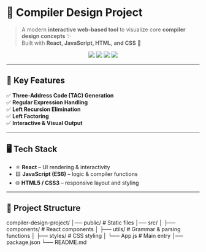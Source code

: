 # 🚀 Compiler Design Project

> A modern **interactive web-based tool** to visualize core **compiler design concepts** ✨  
Built with **React, JavaScript, HTML, and CSS** 🎨  

<p align="center">
  <img src="https://img.shields.io/badge/React-Frontend-blue?logo=react" />
  <img src="https://img.shields.io/badge/JavaScript-ES6-yellow?logo=javascript" />
  <img src="https://img.shields.io/badge/Compiler-Design-green" />
  <img src="https://img.shields.io/github/license/your-username/compiler-design-project" />
</p>

---

## 🎯 Key Features

✅ **Three-Address Code (TAC) Generation**  
✅ **Regular Expression Handling**  
✅ **Left Recursion Elimination**  
✅ **Left Factoring**  
✅ **Interactive & Visual Output**  

---

## 🖥️ Tech Stack

- ⚛️ **React** – UI rendering & interactivity  
- 🟨 **JavaScript (ES6)** – logic & compiler functions  
- 🌐 **HTML5 / CSS3** – responsive layout and styling  

---

## 📂 Project Structure


compiler-design-project/
│── public/              # Static files
│── src/
│   ├── components/      # React components
│   ├── utils/           # Grammar & parsing functions
│   ├── styles/          # CSS styling
│   └── App.js           # Main entry
│── package.json
└── README.md

